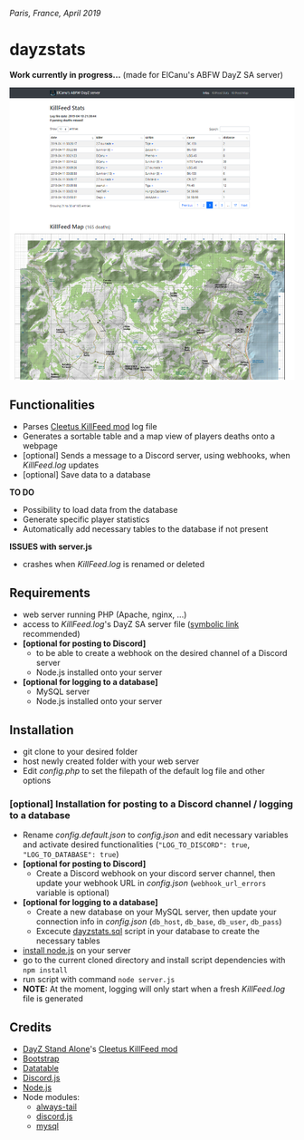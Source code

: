 *Paris, France, April 2019*

# dayzstats

**Work currently in progress...** (made for ElCanu's ABFW DayZ SA server)

![Screenshot](/screenshot.png?raw=true)

## Functionalities
- Parses [Cleetus KillFeed mod](https://steamcommunity.com/sharedfiles/filedetails/?id=1567872567) log file
- Generates a sortable table and a map view of players deaths onto a webpage
- [optional] Sends a message to a Discord server, using webhooks, when *KillFeed.log* updates
- [optional] Save data to a database

**TO DO**
- Possibility to load data from the database
- Generate specific player statistics
- Automatically add necessary tables to the database if not present

**ISSUES with server.js**
- crashes when *KillFeed.log* is renamed or deleted

## Requirements
- web server running PHP (Apache, nginx, ...)
- access to *KillFeed.log*'s DayZ SA server file ([symbolic link](https://www.google.com/search?q=symbolic+link) recommended)
- **[optional for posting to Discord]**
  - to be able to create a webhook on the desired channel of a Discord server
  - Node.js installed onto your server
- **[optional for logging to a database]**
  - MySQL server
  - Node.js installed onto your server

## Installation
- git clone to your desired folder
- host newly created folder with your web server
- Edit *config.php* to set the filepath of the default log file and other options

### [optional] Installation for posting to a Discord channel / logging to a database
- Rename *config.default.json* to *config.json* and edit necessary variables and activate desired functionalities (`"LOG_TO_DISCORD": true`, `"LOG_TO_DATABASE": true`)
- **[optional for posting to Discord]**
  - Create a Discord webhook on your discord server channel, then update your webhook URL in *config.json* (`webhook_url_errors` variable is optional)
- **[optional for logging to a database]**
  - Create a new database on your MySQL server, then update your connection info in *config.json* (`db_host`, `db_base`, `db_user`, `db_pass`)
  - Excecute [dayzstats.sql](https://github.com/ldeb/dayzstats/blob/master/dayzstats.sql) script in your database to create the necessary tables
- [install node.js](https://nodejs.org/en/download/) on your server
- go to the current cloned directory and install script dependencies with `npm install`
- run script with command `node server.js`
- **NOTE:** At the moment, logging will only start when a fresh *KillFeed.log* file is generated

## Credits
- [DayZ Stand Alone](https://store.steampowered.com/agecheck/app/221100/)'s [Cleetus KillFeed mod](https://steamcommunity.com/sharedfiles/filedetails/?id=1567872567)
- [Bootstrap](https://getbootstrap.com/)
- [Datatable](https://datatables.net/)
- [Discord.js](https://discord.js.org/)
- [Node.js](https://nodejs.org/)
- Node modules:
  - [always-tail](https://github.com/jandre/always-tail)
  - [discord.js](https://github.com/discordjs/discord.js)
  - [mysql](https://github.com/mysqljs/mysql)
